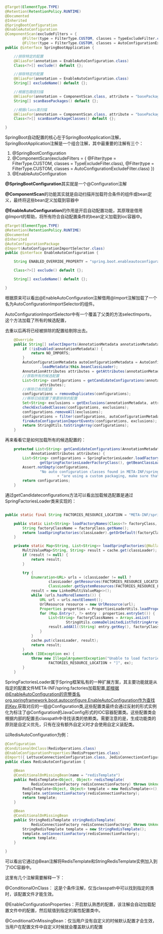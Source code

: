 ```java
@Target(ElementType.TYPE)
@Retention(RetentionPolicy.RUNTIME)
@Documented
@Inherited
@SpringBootConfiguration
@EnableAutoConfiguration
@ComponentScan(excludeFilters = {
		@Filter(type = FilterType.CUSTOM, classes = TypeExcludeFilter.class),
		@Filter(type = FilterType.CUSTOM, classes = AutoConfigurationExcludeFilter.class) })
public @interface SpringBootApplication {

	//排除特定的配置
	@AliasFor(annotation = EnableAutoConfiguration.class)
	Class<?>[] exclude() default {};

	//排除特定的配置
	@AliasFor(annotation = EnableAutoConfiguration.class)
	String[] excludeName() default {};

	//根据包路径扫描
	@AliasFor(annotation = ComponentScan.class, attribute = "basePackages")
	String[] scanBasePackages() default {};

	//根据class类扫描
	@AliasFor(annotation = ComponentScan.class, attribute = "basePackageClasses")
	Class<?>[] scanBasePackageClasses() default {};

}
```



SpringBoot自动配置的核心在于SpringBootApplication注解，SpringBootApplication注解是一个组合注解，其中最重要的注解有三个：

1. @SpringBootConfiguration
2. @ComponentScan(excludeFilters = {
   		@Filter(type = FilterType.CUSTOM, classes = TypeExcludeFilter.class),
   		@Filter(type = FilterType.CUSTOM, classes = AutoConfigurationExcludeFilter.class) })
3. @EnableAutoConfiguration



**@SpringBootConfiguration**其实就是一个@Configuration注解

**@ComponentScan**的功能其实就是自动扫描并加载符合条件的组件或bean定义，最终将这些bean定义加载到容器中

**@EnableAutoConfiguration**的作用是开启自动配置功能，其原理是借用@Import的帮助，将所有符合自动配置条件的bean定义加载到ioc容器中。





```java
@Target(ElementType.TYPE)
@Retention(RetentionPolicy.RUNTIME)
@Documented
@Inherited
@AutoConfigurationPackage
@Import(AutoConfigurationImportSelector.class)
public @interface EnableAutoConfiguration {

	String ENABLED_OVERRIDE_PROPERTY = "spring.boot.enableautoconfiguration";

	Class<?>[] exclude() default {};

	String[] excludeName() default {};

}

```





根据原来可以看出@EnableAutoConfiguration注解借用@Import注解加载了一个名为AutoConfigurationImportSelector的组件。

AutoConfigurationImportSelector中有一个覆盖了父类的方法selectImports，这个方法加载了所有的候选配置，

去重以后再将已经被排除的配置给剔除出去。

```java
	@Override
	public String[] selectImports(AnnotationMetadata annotationMetadata) {
		if (!isEnabled(annotationMetadata)) {
			return NO_IMPORTS;
		}
		AutoConfigurationMetadata autoConfigurationMetadata = AutoConfigurationMetadataLoader
				.loadMetadata(this.beanClassLoader);
		AnnotationAttributes attributes = getAttributes(annotationMetadata);
        //获取所有的候选配置
		List<String> configurations = getCandidateConfigurations(annotationMetadata,
				attributes);
        //移除已有的配置
		configurations = removeDuplicates(configurations);
        //移除已经配置了需要排除的配置
		Set<String> exclusions = getExclusions(annotationMetadata, attributes);
		checkExcludedClasses(configurations, exclusions);
		configurations.removeAll(exclusions);
		configurations = filter(configurations, autoConfigurationMetadata);
		fireAutoConfigurationImportEvents(configurations, exclusions);
		return StringUtils.toStringArray(configurations);
	}
```





再来看看它是如何加载所有的候选配置的：

```java
	protected List<String> getCandidateConfigurations(AnnotationMetadata metadata,
			AnnotationAttributes attributes) {
		List<String> configurations = SpringFactoriesLoader.loadFactoryNames(
				getSpringFactoriesLoaderFactoryClass(), getBeanClassLoader());
		Assert.notEmpty(configurations,
				"No auto configuration classes found in META-INF/spring.factories. If you "
						+ "are using a custom packaging, make sure that file is correct.");
		return configurations;
	}
```



通过getCandidateconfigurations方法可以看出加载候选配置是通过SpringFactoriesLoader类来实现的：

```java
	
public static final String FACTORIES_RESOURCE_LOCATION = "META-INF/spring.factories";

	public static List<String> loadFactoryNames(Class<?> factoryClass, @Nullable ClassLoader classLoader) {
		String factoryClassName = factoryClass.getName();
		return loadSpringFactories(classLoader).getOrDefault(factoryClassName, Collections.emptyList());
	}

	private static Map<String, List<String>> loadSpringFactories(@Nullable ClassLoader classLoader) {
		MultiValueMap<String, String> result = cache.get(classLoader);
		if (result != null) {
			return result;
		}

		try {
			Enumeration<URL> urls = (classLoader != null ?
					classLoader.getResources(FACTORIES_RESOURCE_LOCATION) :
					ClassLoader.getSystemResources(FACTORIES_RESOURCE_LOCATION));
			result = new LinkedMultiValueMap<>();
			while (urls.hasMoreElements()) {
				URL url = urls.nextElement();
				UrlResource resource = new UrlResource(url);
				Properties properties = PropertiesLoaderUtils.loadProperties(resource);
				for (Map.Entry<?, ?> entry : properties.entrySet()) {
					List<String> factoryClassNames = Arrays.asList(
							StringUtils.commaDelimitedListToStringArray((String) entry.getValue()));
					result.addAll((String) entry.getKey(), factoryClassNames);
				}
			}
			cache.put(classLoader, result);
			return result;
		}
		catch (IOException ex) {
			throw new IllegalArgumentException("Unable to load factories from location [" +
					FACTORIES_RESOURCE_LOCATION + "]", ex);
		}
	}
```



SpringFactoriesLoader属于Spring框架私有的一种扩展方案，其主要功能就是从指定的配置文件META-INF/spring.factories加载配置,即根据@EnableAutoConfiguration的完整类名org.springframework.boot.autoconfigure.EnableAutoConfiguration作为查找的Key,获取对应的一组@Configuration类,这些配置类最终会通过反射的形式实例化为标注了@Configuration的JavaConfig形式的IOC容器配置类。这些配置类会根据内部的配置去classpath中寻找该类的依赖类。需要注意的是，生成功能类的原则是自定义优先，只有在没有额外自定义时才会使用自定义装配类。



以RedisAutoConfiguration为例：

```java
@Configuration
@ConditionalOnClass(RedisOperations.class)
@EnableConfigurationProperties(RedisProperties.class)
@Import({ LettuceConnectionConfiguration.class, JedisConnectionConfiguration.class })
public class RedisAutoConfiguration {

	@Bean
	@ConditionalOnMissingBean(name = "redisTemplate")
	public RedisTemplate<Object, Object> redisTemplate(
			RedisConnectionFactory redisConnectionFactory) throws UnknownHostException {
		RedisTemplate<Object, Object> template = new RedisTemplate<>();
		template.setConnectionFactory(redisConnectionFactory);
		return template;
	}

	@Bean
	@ConditionalOnMissingBean
	public StringRedisTemplate stringRedisTemplate(
			RedisConnectionFactory redisConnectionFactory) throws UnknownHostException {
		StringRedisTemplate template = new StringRedisTemplate();
		template.setConnectionFactory(redisConnectionFactory);
		return template;
	}

}
```



可以看出它通过@Bean注解将RedisTemplate和StringRedisTemplate实例加入到了IOC容器中。

这里有几个注解需要解释一下：

@ConditionalOnClass： 这是个条件注解，仅当classpath中可以找到指定的类时，该配置文件才能生效。

@EnableConfigurationProperties：开启默认熟悉的配置，该注解会自动加载配置文件中的配置，然后赋值到指定的属性配置类中。

@ConditionalOnMissingBean：仅当用户没有自定义的时候默认配置才会生效，当用户在配置文件中自定义时候就会覆盖默认的配置